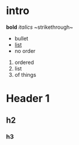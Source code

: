 # intro

**bold**
_italics_
~strikethrough~

- bullet
- [list](https:/i/nnovation.fsu.edu)
- no order

1. ordered
2. list
3. of things

# Header 1
## h2
### h3
